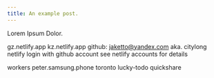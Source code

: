 ```yaml
---
title: An example post.
---
```


Lorem Ipsum Dolor.

gz.netlify.app
kz.netlify.app
github: jaketto@yandex.com aka. citylong
netlify login with github account
see netlify accounts for details

workers
peter.samsung.phone
toronto
lucky-todo
quickshare

